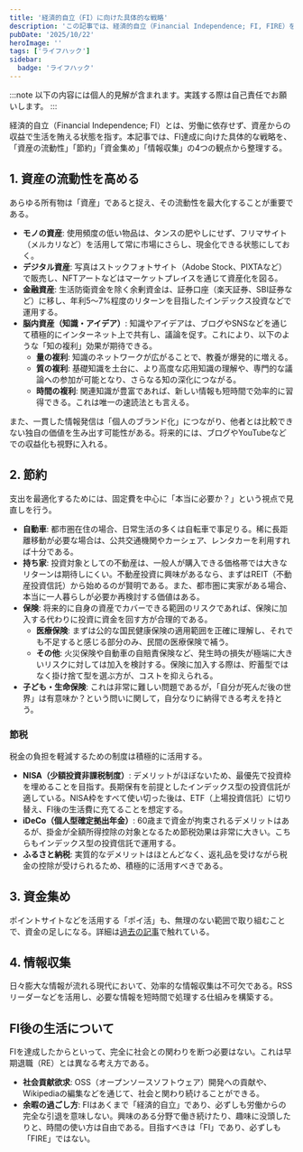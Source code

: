 ```yaml
---
title: '経済的自立（FI）に向けた具体的な戦略'
description: 'この記事では、経済的自立（Financial Independence; FI, FIRE）を達成するための具体的な戦略を紹介します。資産の流動性を高める方法、節約術、資金集めのアイデア、効率的な情報収集の方法など、4つの観点からFI達成に向けた実践的なアプローチを解説します。これらの戦略を通じて、労働に依存しない生活を目指す方々に役立つ情報を提供します。'
pubDate: '2025/10/22'
heroImage: ''
tags: ['ライフハック']
sidebar:
  badge: 'ライフハック'
---
```


:::note
以下の内容には個人的見解が含まれます。実践する際は自己責任でお願いします。
:::

経済的自立（Financial Independence; FI）とは、労働に依存せず、資産からの収益で生活を賄える状態を指す。本記事では、FI達成に向けた具体的な戦略を、「資産の流動性」「節約」「資金集め」「情報収集」の4つの観点から整理する。

## 1. 資産の流動性を高める

あらゆる所有物は「資産」であると捉え、その流動性を最大化することが重要である。

- **モノの資産**: 使用頻度の低い物品は、タンスの肥やしにせず、フリマサイト（メルカリなど）を活用して常に市場にさらし、現金化できる状態にしておく。
- **デジタル資産**: 写真はストックフォトサイト（Adobe Stock、PIXTAなど）で販売し、NFTアートなどはマーケットプレイスを通じて資産化を図る。
- **金融資産**: 生活防衛資金を除く余剰資金は、証券口座（楽天証券、SBI証券など）に移し、年利5〜7%程度のリターンを目指したインデックス投資などで運用する。
- **脳内資産（知識・アイデア）**: 知識やアイデアは、ブログやSNSなどを通じて積極的にインターネット上で共有し、議論を促す。これにより、以下のような「知の複利」効果が期待できる。
    - **量の複利**: 知識のネットワークが広がることで、教養が爆発的に増える。
    - **質の複利**: 基礎知識を土台に、より高度な応用知識の理解や、専門的な議論への参加が可能となり、さらなる知の深化につながる。
    - **時間の複利**: 関連知識が豊富であれば、新しい情報も短時間で効率的に習得できる。これは唯一の速読法とも言える。

また、一貫した情報発信は「個人のブランド化」につながり、他者とは比較できない独自の価値を生み出す可能性がある。将来的には、ブログやYouTubeなどでの収益化も視野に入れる。

## 2. 節約

支出を最適化するためには、固定費を中心に「本当に必要か？」という視点で見直しを行う。

- **自動車**: 都市圏在住の場合、日常生活の多くは自転車で事足りる。稀に長距離移動が必要な場合は、公共交通機関やカーシェア、レンタカーを利用すれば十分である。
- **持ち家**: 投資対象としての不動産は、一般人が購入できる価格帯では大きなリターンは期待しにくい。不動産投資に興味があるなら、まずはREIT（不動産投資信託）から始めるのが賢明である。また、都市圏に実家がある場合、本当に一人暮らしが必要か再検討する価値はある。
- **保険**: 将来的に自身の資産でカバーできる範囲のリスクであれば、保険に加入する代わりに投資に資金を回す方が合理的である。
    - **医療保険**: まずは公的な国民健康保険の適用範囲を正確に理解し、それでも不足すると感じる部分のみ、民間の医療保険で補う。
    - **その他**: 火災保険や自動車の自賠責保険など、発生時の損失が極端に大きいリスクに対しては加入を検討する。保険に加入する際は、貯蓄型ではなく掛け捨て型を選ぶ方が、コストを抑えられる。
- **子ども・生命保険**: これは非常に難しい問題であるが，「自分が死んだ後の世界」は有意味か？という問いに関して，自分なりに納得できる考えを持とう。

### 節税

税金の負担を軽減するための制度は積極的に活用する。

- **NISA（少額投資非課税制度）**: デメリットがほぼないため、最優先で投資枠を埋めることを目指す。長期保有を前提としたインデックス型の投資信託が適している。NISA枠をすべて使い切った後は、ETF（上場投資信託）に切り替え、FI後の生活費に充てることを想定する。
- **iDeCo（個人型確定拠出年金）**: 60歳まで資金が拘束されるデメリットはあるが、掛金が全額所得控除の対象となるため節税効果は非常に大きい。こちらもインデックス型の投資信託で運用する。
- **ふるさと納税**: 実質的なデメリットはほとんどなく、返礼品を受けながら税金の控除が受けられるため、積極的に活用すべきである。

## 3. 資金集め

ポイントサイトなどを活用する「ポイ活」も、無理のない範囲で取り組むことで、資金の足しになる。詳細は[過去の記事](https://weekend-thinker.com/blog/misc/4)で触れている。

## 4. 情報収集

日々膨大な情報が流れる現代において、効率的な情報収集は不可欠である。RSSリーダーなどを活用し、必要な情報を短時間で処理する仕組みを構築する。

## FI後の生活について

FIを達成したからといって、完全に社会との関わりを断つ必要はない。これは早期退職（RE）とは異なる考え方である。

- **社会貢献欲求**: OSS（オープンソースソフトウェア）開発への貢献や、Wikipediaの編集などを通じて、社会と関わり続けることができる。
- **余暇の過ごし方**: FIはあくまで「経済的自立」であり、必ずしも労働からの完全な引退を意味しない。興味のある分野で働き続けたり、趣味に没頭したりと、時間の使い方は自由である。目指すべきは「FI」であり、必ずしも「FIRE」ではない。